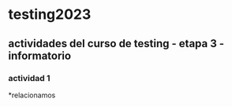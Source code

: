 # testing2023
## actividades del curso de testing - etapa 3 - informatorio

### actividad 1
*relacionamos 
